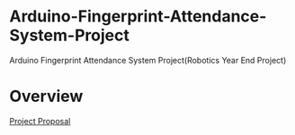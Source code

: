 # Arduino-Fingerprint-Attendance-System-Project
Arduino Fingerprint Attendance System Project(Robotics Year End Project)

# Overview

[Project Proposal](https://docs.google.com/document/d/1shmpj4XzycOdpVY6iUT32ZZateMdHQPaiXw1KQACj9Q/edit?usp=sharing)
